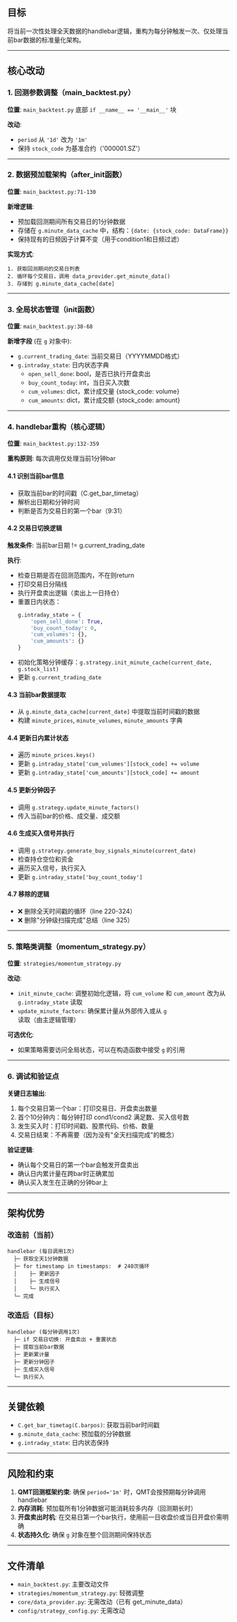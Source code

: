 ## 目标

将当前一次性处理全天数据的handlebar逻辑，重构为每分钟触发一次、仅处理当前bar数据的标准量化架构。

---

## 核心改动

### 1. 回测参数调整（main_backtest.py）

**位置**: `main_backtest.py` 底部 `if __name__ == '__main__'` 块

**改动**:
- `period` 从 `'1d'` 改为 `'1m'`
- 保持 `stock_code` 为基准合约（'000001.SZ'）

---

### 2. 数据预加载架构（after_init函数）

**位置**: `main_backtest.py:71-130`

**新增逻辑**:
- 预加载回测期间所有交易日的1分钟数据
- 存储在 `g.minute_data_cache` 中，结构：`{date: {stock_code: DataFrame}}`
- 保持现有的日频因子计算不变（用于condition1和日频过滤）

**实现方式**:
```
1. 获取回测期间的交易日列表
2. 循环每个交易日，调用 data_provider.get_minute_data()
3. 存储到 g.minute_data_cache[date]
```

---

### 3. 全局状态管理（init函数）

**位置**: `main_backtest.py:38-68`

**新增字段** (在 `g` 对象中):
- `g.current_trading_date`: 当前交易日（YYYYMMDD格式）
- `g.intraday_state`: 日内状态字典
  - `open_sell_done`: bool，是否已执行开盘卖出
  - `buy_count_today`: int，当日买入次数
  - `cum_volumes`: dict，累计成交量 {stock_code: volume}
  - `cum_amounts`: dict，累计成交额 {stock_code: amount}

---

### 4. handlebar重构（核心逻辑）

**位置**: `main_backtest.py:132-359`

**重构原则**: 每次调用仅处理当前1分钟bar

#### 4.1 识别当前bar信息
- 获取当前bar的时间戳（C.get_bar_timetag）
- 解析出日期和分钟时间
- 判断是否为交易日的第一个bar（9:31）

#### 4.2 交易日切换逻辑
**触发条件**: 当前bar日期 != g.current_trading_date

**执行**:
- 检查日期是否在回测范围内，不在则return
- 打印交易日分隔线
- 执行开盘卖出逻辑（卖出上一日持仓）
- 重置日内状态：
  ```python
  g.intraday_state = {
      'open_sell_done': True,
      'buy_count_today': 0,
      'cum_volumes': {},
      'cum_amounts': {}
  }
  ```
- 初始化策略分钟缓存：`g.strategy.init_minute_cache(current_date, g.stock_list)`
- 更新 `g.current_trading_date`

#### 4.3 当前bar数据提取
- 从 `g.minute_data_cache[current_date]` 中提取当前时间戳的数据
- 构建 `minute_prices`, `minute_volumes`, `minute_amounts` 字典

#### 4.4 更新日内累计状态
- 遍历 `minute_prices.keys()`
- 更新 `g.intraday_state['cum_volumes'][stock_code] += volume`
- 更新 `g.intraday_state['cum_amounts'][stock_code] += amount`

#### 4.5 更新分钟因子
- 调用 `g.strategy.update_minute_factors()`
- 传入当前bar的价格、成交量、成交额

#### 4.6 生成买入信号并执行
- 调用 `g.strategy.generate_buy_signals_minute(current_date)`
- 检查持仓空位和资金
- 遍历买入信号，执行买入
- 更新 `g.intraday_state['buy_count_today']`

#### 4.7 移除的逻辑
- ❌ 删除全天时间戳的循环（line 220-324）
- ❌ 删除"分钟级扫描完成"总结（line 325）

---

### 5. 策略类调整（momentum_strategy.py）

**位置**: `strategies/momentum_strategy.py`

**改动**:
- `init_minute_cache`: 调整初始化逻辑，将 `cum_volume` 和 `cum_amount` 改为从 `g.intraday_state` 读取
- `update_minute_factors`: 确保累计量从外部传入或从 `g` 读取（由主逻辑管理）

**可选优化**:
- 如果策略需要访问全局状态，可以在构造函数中接受 `g` 的引用

---

### 6. 调试和验证点

**关键日志输出**:
1. 每个交易日第一个bar：打印交易日、开盘卖出数量
2. 首个10分钟内：每分钟打印 cond1/cond2 满足数、买入信号数
3. 发生买入时：打印时间戳、股票代码、价格、数量
4. 交易日结束：不再需要（因为没有"全天扫描完成"的概念）

**验证逻辑**:
- 确认每个交易日的第一个bar会触发开盘卖出
- 确认日内累计量在跨bar时正确累加
- 确认买入发生在正确的分钟bar上

---

## 架构优势

### 改造前（当前）
```
handlebar (每日调用1次)
  ├─ 获取全天1分钟数据
  ├─ for timestamp in timestamps:  # 240次循环
  │    ├─ 更新因子
  │    ├─ 生成信号
  │    └─ 执行买入
  └─ 完成
```

### 改造后（目标）
```
handlebar (每分钟调用1次)
  ├─ if 交易日切换: 开盘卖出 + 重置状态
  ├─ 提取当前bar数据
  ├─ 更新累计量
  ├─ 更新分钟因子
  ├─ 生成买入信号
  └─ 执行买入
```

---

## 关键依赖

- `C.get_bar_timetag(C.barpos)`: 获取当前bar时间戳
- `g.minute_data_cache`: 预加载的分钟数据
- `g.intraday_state`: 日内状态保持

---

## 风险和约束

1. **QMT回测框架约束**: 确保 `period='1m'` 时，QMT会按预期每分钟调用 handlebar
2. **内存消耗**: 预加载所有1分钟数据可能消耗较多内存（回测期长时）
3. **开盘卖出时机**: 在交易日第一个bar执行，使用前一日收盘价或当日开盘价需明确
4. **状态持久化**: 确保 `g` 对象在整个回测期间保持状态

---

## 文件清单

- `main_backtest.py`: 主要改动文件
- `strategies/momentum_strategy.py`: 轻微调整
- `core/data_provider.py`: 无需改动（已有 get_minute_data）
- `config/strategy_config.py`: 无需改动
